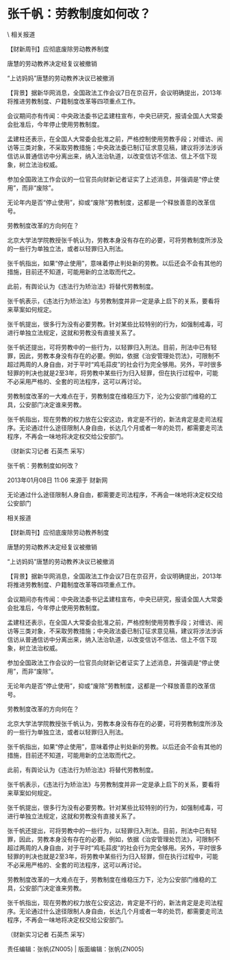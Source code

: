 # 张千帆：劳教制度如何改？  





\ 
相关报道

【财新周刊】应彻底废除劳动教养制度

唐慧的劳动教养决定经复议被撤销

“上访妈妈”唐慧的劳动教养决议已被撤消

【背景】据新华网消息，全国政法工作会议7日在京召开，会议明确提出，2013年将推进劳教制度、户籍制度改革等四项重点工作。

会议期间亦有传闻：中央政法委书记孟建柱宣布，中央已研究，报请全国人大常委会批准后，今年停止使用劳教制度。

孟建柱还表示，在全国人大常委会批准之前，严格控制使用劳教手段；对缠访、闹访等三类对象，不采取劳教措施；中央政法委已制订征求意见稿，建议将涉法涉诉信访从普通信访中分离出来，纳入法治轨道，以改变信访不信法、信上不信下现象，树立法治权威。

参加全国政法工作会议的一位官员向财新记者证实了上述消息，并强调是“停止使用”，而非“废除”。

无论年内是否“停止使用”，抑或“废除”劳教制度，这都是一个释放善意的改革信号。

劳教制度改革的方向何在？

北京大学法学院教授张千帆认为，劳教本身没有存在的必要，可将劳教制度所涉及的一些行为单独立法，或者以轻罪归入刑法。

张千帆指出，如果“停止使用”，意味着停止判处新的劳教。以后还会不会有其他的措施，目前还不知道，可能用新的立法取而代之。

此前，有舆论认为《违法行为矫治法》将替代劳教制度。

张千帆表示，《违法行为矫治法》与劳教制度并非一定是承上启下的关系，要看将来草案如何规定。

张千帆提出，很多行为没有必要劳教。针对某些比较特别的行为，如强制戒毒，可进行单独立法规定，这就和劳教没有直接关系了。

张千帆还提出，可将劳教中的一些行为，以轻罪归入刑法。目前，刑法中已有轻罪，因此，劳教本身没有存在的必要。例如，依据《治安管理处罚法》，可限制不超过两周的人身自由，对于平时“鸡毛蒜皮”的社会行为完全够用。另外，平时很多轻罪的判决也就是2至3年，将劳教中某些行为归入轻罪，但在执行过程中，可能不必采用严格的、全套的司法程序，这可以再讨论。

劳教制度改革的一大难点在于，劳教制度在维稳压力下，沦为公安部门维稳的工具，公安部门决定谁来劳教。

张千帆指出，现在劳教的权力放在公安这边，肯定是不行的，新法肯定是走司法程序。无论通过什么途径限制人身自由，长达几个月或者一年的处罚，都需要走司法程序，不再会一味地将决定权交给公安部门。

（财新实习记者 石英杰 采写）


张千帆：劳教制度如何改？

2013年01月08日 11:06 来源于 财新网

无论通过什么途径限制人身自由，都需要走司法程序，不再会一味地将决定权交给公安部门

相关报道

【财新周刊】应彻底废除劳动教养制度

唐慧的劳动教养决定经复议被撤销

“上访妈妈”唐慧的劳动教养决议已被撤消

【背景】据新华网消息，全国政法工作会议7日在京召开，会议明确提出，2013年将推进劳教制度、户籍制度改革等四项重点工作。

会议期间亦有传闻：中央政法委书记孟建柱宣布，中央已研究，报请全国人大常委会批准后，今年停止使用劳教制度。

孟建柱还表示，在全国人大常委会批准之前，严格控制使用劳教手段；对缠访、闹访等三类对象，不采取劳教措施；中央政法委已制订征求意见稿，建议将涉法涉诉信访从普通信访中分离出来，纳入法治轨道，以改变信访不信法、信上不信下现象，树立法治权威。

参加全国政法工作会议的一位官员向财新记者证实了上述消息，并强调是“停止使用”，而非“废除”。

无论年内是否“停止使用”，抑或“废除”劳教制度，这都是一个释放善意的改革信号。

劳教制度改革的方向何在？

北京大学法学院教授张千帆认为，劳教本身没有存在的必要，可将劳教制度所涉及的一些行为单独立法，或者以轻罪归入刑法。

张千帆指出，如果“停止使用”，意味着停止判处新的劳教。以后还会不会有其他的措施，目前还不知道，可能用新的立法取而代之。

此前，有舆论认为《违法行为矫治法》将替代劳教制度。

张千帆表示，《违法行为矫治法》与劳教制度并非一定是承上启下的关系，要看将来草案如何规定。

张千帆提出，很多行为没有必要劳教。针对某些比较特别的行为，如强制戒毒，可进行单独立法规定，这就和劳教没有直接关系了。

张千帆还提出，可将劳教中的一些行为，以轻罪归入刑法。目前，刑法中已有轻罪，因此，劳教本身没有存在的必要。例如，依据《治安管理处罚法》，可限制不超过两周的人身自由，对于平时“鸡毛蒜皮”的社会行为完全够用。另外，平时很多轻罪的判决也就是2至3年，将劳教中某些行为归入轻罪，但在执行过程中，可能不必采用严格的、全套的司法程序，这可以再讨论。

劳教制度改革的一大难点在于，劳教制度在维稳压力下，沦为公安部门维稳的工具，公安部门决定谁来劳教。

张千帆指出，现在劳教的权力放在公安这边，肯定是不行的，新法肯定是走司法程序。无论通过什么途径限制人身自由，长达几个月或者一年的处罚，都需要走司法程序，不再会一味地将决定权交给公安部门。

（财新实习记者 石英杰 采写）



责任编辑：张帆(ZN005) | 版面编辑：张帆(ZN005)